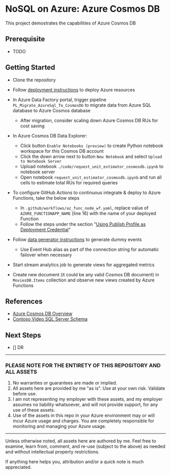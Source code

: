 # NoSQL on Azure: Azure Cosmos DB

This project demostrates the capabilities of Azure Cosmos DB

## Prerequisite

- TODO

## Getting Started

- Clone the repository

- Follow [deployment instructions](./docs/deployment_instructions.md) to deploy Azure resources

- In Azure Data Factory portal, trigger pipeline `PL_Migrate_AzureSql_To_CosmosDb` to migrate data from Azure SQL database to Azure Cosmos database
  - After migration, consider scaling down Azure Cosmos DB RUs for cost saving

- In Azure Cosmos DB Data Explorer:
  - Click button `Enable Notebooks (preview)` to create Python notebook workspace for this Cosmos DB account
  - Click the down arrow next to button `New Notebook` and select `Upload to Notebook Server`
  - Upload notebook `./code/request_unit_estimator_cosmosdb.ipynb` to notebook server
  - Open notebook `request_unit_estimator_cosmosdb.ipynb` and run all cells to estimate total RUs for required queries

- To configure GitHub Actions to continuous integrate & deploy to Azure Functions, take the below steps
  - In `.github/workflows/az_func_node_wf.yaml`, replace value of `AZURE_FUNCTIONAPP_NAME` (line 16) with the name of your deployed Function
  - Follow the steps under the section "[Using Publish Profile as Deployment Credential](https://github.com/marketplace/actions/azure-functions-action#using-publish-profile-as-deployment-credential-recommended)"

- Follow [data generator instructions](./docs/data_generator_instructions.md) to generate dummy events
  - Use Event Hub alias as part of the connection string for automatic failover when necessary

- Start stream analytics job to generate views for aggregated metrics

- Create new document (it could be any valid Cosmos DB document) in `MoviesDB.Items` collection and observe new views created by Azure Functions

## References

- [Azure Cosmos DB Overview](https://docs.microsoft.com/en-us/azure/cosmos-db/distribute-data-globally)
- [Contoso Video SQL Server Schema](https://github.com/kawo123/nosql-openhack/blob/master/database-schema/README.md)

## Next Steps

- [] DR

---

### PLEASE NOTE FOR THE ENTIRETY OF THIS REPOSITORY AND ALL ASSETS

1. No warranties or guarantees are made or implied.
2. All assets here are provided by me "as is". Use at your own risk. Validate before use.
3. I am not representing my employer with these assets, and my employer assumes no liability whatsoever, and will not provide support, for any use of these assets.
4. Use of the assets in this repo in your Azure environment may or will incur Azure usage and charges. You are completely responsible for monitoring and managing your Azure usage.

---

Unless otherwise noted, all assets here are authored by me. Feel free to examine, learn from, comment, and re-use (subject to the above) as needed and without intellectual property restrictions.

If anything here helps you, attribution and/or a quick note is much appreciated.
